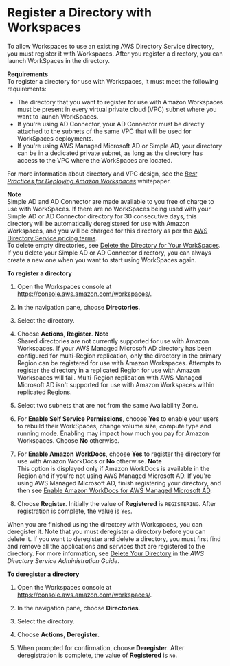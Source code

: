 # Register a Directory with Workspaces<a name="register-deregister-directory"></a>

To allow Workspaces to use an existing AWS Directory Service directory, you must register it with Workspaces\. After you register a directory, you can launch WorkSpaces in the directory\.

**Requirements**  
To register a directory for use with Workspaces, it must meet the following requirements:
+ The directory that you want to register for use with Amazon Workspaces must be present in every virtual private cloud \(VPC\) subnet where you want to launch WorkSpaces\.
+ If you're using AD Connector, your AD Connector must be directly attached to the subnets of the same VPC that will be used for WorkSpaces deployments\.
+ If you're using AWS Managed Microsoft AD or Simple AD, your directory can be in a dedicated private subnet, as long as the directory has access to the VPC where the WorkSpaces are located\.

For more information about directory and VPC design, see the [ *Best Practices for Deploying Amazon Workspaces*](https://d1.awsstatic.com/whitepapers/Best-Practices-for-Deploying-Amazon-WorkSpaces.pdf) whitepaper\.

**Note**  
Simple AD and AD Connector are made available to you free of charge to use with WorkSpaces\. If there are no WorkSpaces being used with your Simple AD or AD Connector directory for 30 consecutive days, this directory will be automatically deregistered for use with Amazon Workspaces, and you will be charged for this directory as per the [AWS Directory Service pricing terms](http://aws.amazon.com/directoryservice/pricing/)\.  
To delete empty directories, see [Delete the Directory for Your WorkSpaces](delete-workspaces-directory.md)\. If you delete your Simple AD or AD Connector directory, you can always create a new one when you want to start using WorkSpaces again\.

**To register a directory**

1. Open the Workspaces console at [https://console\.aws\.amazon\.com/workspaces/](https://console.aws.amazon.com/workspaces/)\.

1. In the navigation pane, choose **Directories**\.

1. Select the directory\.

1. Choose **Actions**, **Register**\.
**Note**  
Shared directories are not currently supported for use with Amazon Workspaces\.
If your AWS Managed Microsoft AD directory has been configured for multi\-Region replication, only the directory in the primary Region can be registered for use with Amazon Workspaces\. Attempts to register the directory in a replicated Region for use with Amazon Workspaces will fail\. Multi\-Region replication with AWS Managed Microsoft AD isn't supported for use with Amazon Workspaces within replicated Regions\.

1. Select two subnets that are not from the same Availability Zone\.

1. For **Enable Self Service Permissions**, choose **Yes** to enable your users to rebuild their WorkSpaces, change volume size, compute type and running mode\. Enabling may impact how much you pay for Amazon Workspaces\. Choose **No** otherwise\.

1. For **Enable Amazon WorkDocs**, choose **Yes** to register the directory for use with Amazon WorkDocs or **No** otherwise\.
**Note**  
This option is displayed only if Amazon WorkDocs is available in the Region and if you're not using AWS Managed Microsoft AD\. If you're using AWS Managed Microsoft AD, finish registering your directory, and then see [Enable Amazon WorkDocs for AWS Managed Microsoft AD](enable-workdocs-active-directory.md)\.

1. Choose **Register**\. Initially the value of **Registered** is `REGISTERING`\. After registration is complete, the value is `Yes`\.

When you are finished using the directory with Workspaces, you can deregister it\. Note that you must deregister a directory before you can delete it\. If you want to deregister and delete a directory, you must first find and remove all the applications and services that are registered to the directory\. For more information, see [Delete Your Directory](https://docs.aws.amazon.com/directoryservice/latest/admin-guide/ms_ad_delete.html) in the *AWS Directory Service Administration Guide*\. 

**To deregister a directory**

1. Open the Workspaces console at [https://console\.aws\.amazon\.com/workspaces/](https://console.aws.amazon.com/workspaces/)\.

1. In the navigation pane, choose **Directories**\.

1. Select the directory\.

1. Choose **Actions**, **Deregister**\.

1. When prompted for confirmation, choose **Deregister**\. After deregistration is complete, the value of **Registered** is `No`\.